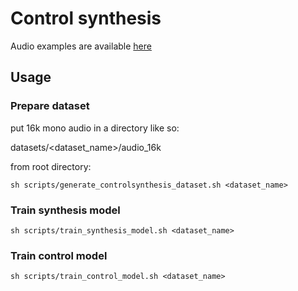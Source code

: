 # Control synthesis

Audio examples are available [here](https://erl-j.github.io/controlsynthesis/#/)

## Usage

### Prepare dataset

put 16k mono audio in a directory like so:

datasets/<dataset_name>/audio_16k

from root directory:

`sh scripts/generate_controlsynthesis_dataset.sh <dataset_name>`

### Train synthesis model

`sh scripts/train_synthesis_model.sh <dataset_name>`

### Train control model
`sh scripts/train_control_model.sh <dataset_name>`


